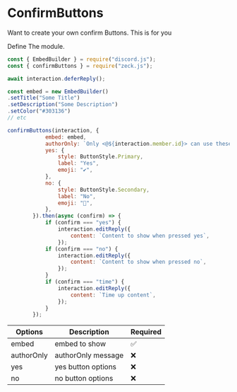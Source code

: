 # ConfirmButtons 
Want to create your own confirm Buttons. This is for you

Define The module.
```js
const { EmbedBuilder } = require("discord.js");
const { confirmButtons } = require("zeck.js");
```
```js
await interaction.deferReply();

const embed = new EmbedBuilder()
.setTitle("Some Title")
.setDescription("Some Description")
.setColor("#303136")
// etc

confirmButtons(interaction, {
            embed: embed,
            authorOnly: `Only <@${interaction.member.id}> can use these buttons`,
            yes: {
                style: ButtonStyle.Primary,
                label: "Yes",
                emoji: "✔️",
            },
            no: {
                style: ButtonStyle.Secondary,
                label: "No",
                emoji: "🛑",
            },
        }).then(async (confirm) => {
            if (confirm === "yes") {
                interaction.editReply({
                    content: `Content to show when pressed yes`,
                });
            if (confirm === "no") {
                interaction.editReply({
                    content: `Content to show when pressed no`,
                });
            }
            if (confirm === "time") {
                interaction.editReply({
                    content: `Time up content`,
                });
            }
        });
```

| Options | Description | Required |
| ---------- | ---------------- | ----- |
| embed | embed to show | ✅️ |
| authorOnly | authorOnly message | ❌️ |
| yes | yes button options | ❌️ |
| no | no button options | ❌️ |


